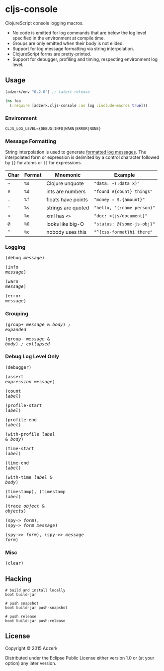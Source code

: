 # cljs-console

ClojureScript console logging macros.

- No code is emitted for log commands that are below the log level specified
  in the environment at compile time.
- Groups are only emitted when their body is not elided.
- Support for log message formatting via string interpolation.
- ClojureScript forms are pretty-printed.
- Support for debugger, profiling and timing, respecting environment log level.

## Usage

[](dependency)
```clojure
[adzerk/env "0.2.0"] ;; latest release
```
[](/dependency)

```clojure
(ns foo
  (:require [adzerk.cljs-console :as log :include-macros true]))
```

### Environment

```
CLJS_LOG_LEVEL={DEBUG|INFO|WARN|ERROR|NONE}
```

### Message Formatting

String interpolation is used to generate [formatted log messages][format]. The
interpolated form or expression is delimited by a control character followed by
`{}` for atoms or `()` for expressions.

| Char | Format | Mnemonic            | Example                    |
|------|--------|---------------------|----------------------------|
| `~`  | `%s`   | Clojure unquote     | `"data: ~(:data x)"`       |
| `#`  | `%d`   | ints are numbers    | `"found #{count} things"`  |
| `.`  | `%f`   | floats have points  | `"money = $.{amount}"`     |
| `'`  | `%s`   | strings are quoted  | `"hello, '(:name person)"` |
| `<`  | `%o`   | xml has `<>`        | `"doc: <{js/document}"`    |
| `@`  | `%O`   | looks like big-O    | `"status: @{some-js-obj}"` |
| `^`  | `%c`   | nobody uses this    | `"^{css-format}hi there"`  |

### Logging

<samp><pre>(debug <em>message</em>)</pre></samp>
<samp><pre>(info <em>message</em>)</pre></samp>
<samp><pre>(warn <em>message</em>)</pre></samp>
<samp><pre>(error <em>message</em>)</pre></samp>

### Grouping

<samp><pre>(group+ <em>message</em> & <em>body</em>) <em>; expanded</em></pre></samp>
<samp><pre>(group- <em>message</em> & <em>body</em>) <em>; collapsed</em></pre></samp>

### Debug Log Level Only

<samp><pre>(debugger)</pre></samp>
<samp><pre>(assert <em>expression</em> <em>message</em>)</pre></samp>
<samp><pre>(count <em>label</em>)</pre></samp>
<samp><pre>(profile-start <em>label</em>)</pre></samp>
<samp><pre>(profile-end <em>label</em>)</pre></samp>
<samp><pre>(with-profile <em>label</em> & <em>body</em>)</pre></samp>
<samp><pre>(time-start <em>label</em>)</pre></samp>
<samp><pre>(time-end <em>label</em>)</pre></samp>
<samp><pre>(with-time <em>label</em> & <em>body</em>)</pre></samp>
<samp><pre>(timestamp), (timestamp <em>label</em>)</pre></samp>
<samp><pre>(trace <em>object</em> & <em>objects</em>)</pre></samp>
<samp><pre>(spy-> <em>form</em>), (spy-> <em>form</em> <em>message</em>)</pre></samp>
<samp><pre>(spy->> <em>form</em>), (spy->> <em>message</em> <em>form</em>)</pre></samp>

### Misc

<samp><pre>(clear)</pre></samp>

## Hacking

```
# build and install locally
boot build-jar
```
```
# push snapshot
boot build-jar push-snapshot
```
```
# push release
boot build-jar push-release
```

## License

Copyright © 2015 Adzerk

Distributed under the Eclipse Public License either version 1.0 or (at
your option) any later version.

[format]: https://developer.chrome.com/devtools/docs/console-api#consolelogobject-object
